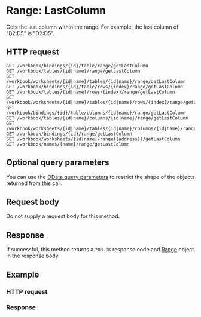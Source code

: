 # Range: LastColumn

Gets the last column within the range. For example, the last column of "B2:D5" is "D2:D5".
## HTTP request
```http
GET /workbook/bindings/{id}/table/range/getLastColumn
GET /workbook/tables/{id|name}/range/getLastColumn
GET /workbook/worksheets/{id|name}/tables/{id|name}/range/getLastColumn
GET /workbook/bindings/{id}/table/rows/{index}/range/getLastColumn
GET /workbook/tables/{id|name}/rows/{index}/range/getLastColumn
GET /workbook/worksheets/{id|name}/tables/{id|name}/rows/{index}/range/getLastColumn
GET /workbook/bindings/{id}/table/columns/{id|name}/range/getLastColumn
GET /workbook/tables/{id|name}/columns/{id|name}/range/getLastColumn
GET /workbook/worksheets/{id|name}/tables/{id|name}/columns/{id|name}/range/getLastColumn
GET /workbook/bindings/{id}/range/getLastColumn
GET /workbook/worksheets/{id|name}/range({address})/getLastColumn
GET /workbook/names/{name}/range/getLastColumn
```
## Optional query parameters
You can use the [OData query parameters](odata-optional-query-parameters.md) to restrict the shape of the objects returned from this call.

## Request body
Do not supply a request body for this method.


## Response
If successful, this method returns a `200 OK` response code and [Range](../resources/range.md) object in the response body.
## Example
### HTTP request
### Response
